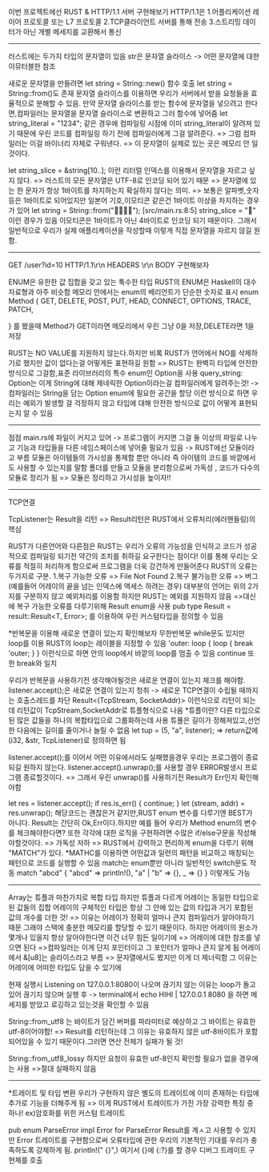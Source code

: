 이번 프로젝트에선
RUST & HTTP/1.1 서버 구현해보기
HTTP/1.1은
1.어플리케이션 레이어 프로토콜 또는 L7 프로토콜
2.TCP클라이언트 서버를 통해 전송
3.스트리밍 데이터가 아닌 개별 메세지를 교환해서 통신

----------------------------------------------------------------------------

러스트에는 두가지 타입의 문자열이 있음
str은 문자열 슬라이스 -> 어떤 문자열에 대한 이뮤터블한 참조

새로운 문자열을 만들려면 let string = String::new() 함수 호출
let string = String::from()도 존재
문자열 슬라이스를 이용하면 우리가 서버에서 받을 요청들을 효율적으로 분해할 수 있음.
만약 문자열 슬라이스를 받는 함수에 문자열을 넣으려고 한다면,컴파일러는 문자열을 문자열 슬라이스로 변환하고 그러 함수에 넣어줌
let string_literal = "1234"; 같은 경우에 컴파일링 시점에 이미 string_literal이 알려져 있기 때문에 우린 코드를 컴파일링 하기 전에 컴파일러에게 그걸 알려준다. => 그럼 컴파일러는 이걸 바이너리 자체로 구워낸다. => 이 문자열이 실제로 있는 곳은 메모리 안 일 것이다.

let string_slice = &string[10..]; 이런 리터럴 인덱스를 이용해서 문자열을 자르고 싶지 않다. => 러스트의 모든 문자열은 UTF-8로 인코딩 되어 있기 때문 => 문자열에 있는 한 문자가 항상 1바이트를 차지하는지 확실하지 않다는 의미. => 보통은 알파벳,숫자 등은 1바이트로 되어있지만 일본어 기호,이모티콘 같은건 1바이트 이상을 차지하는 경우가 있어 let string = String::from("🚚🎱👸🔥");  [src/main.rs:8:5] string_slice = "🚚" 이런 경우가 있음
이모티콘은 1바이트가 아닌 4바이트로 인코딩 되기 때문이다.
그래서 일반적으로 우리가 실제 애플리케이션을 작성할때 이렇게 직접 문자열을 자르지 않길 원함.

----------------------------------------------------------------------------

GET /user?id=10 HTTP/1.1\r\n
HEADERS \r\n
BODY
구현해보자

ENUM은 유한한 값 집합을 갖고 있는 툭수한 타입  RUST의 ENUM은 Haskell의 대수 자료형과 아주 비슷함
메모리 안에서는 enum의 베리언트가 단순한 숫자로 표시
enum Method {
    GET,
    DELETE,
    POST,
    PUT,
    HEAD,
    CONNECT,
    OPTIONS,
    TRACE,
    PATCH,
    
}
를 봤을때 Method가 GET이라면 메모리에서 우린 그냥 0을 저장,DELETE라면 1을 저장

RUST는 NO VALUE를 지원하지 않는다.하지만 비록 RUST가 언어에서 NO를 삭제하기로 했지만 값이 없다는걸 어떻게든 표현하길 원함 => RUST는 완벽히 타입에 안전한 방식으로 그걸함,표준 라이브러리의 특수 enum인 Option을 사용
query_string: Option<String>는 이게 String에 대해 제네릭한 Option이라는걸 컴파일러에게 알려주는것! -> 컴파일러는 String을 담는 Option enum에 필요한 공간을 할당
이런 방식으로 하면 우리는 예외가 발생할 걸 걱정하지 않고 타입에 대해 안전한 방식으로 값이 어떻게 표현되는지 알 수 있음

--------------------------------------------------------------------------------------------------------------------------------------------------------
점점 main.rs에 파일이 커지고 있어 -> 프로그램이 커지면 그걸 둘 이상의 파일로 나누고 기능과 타입들을 다른 네임스페이스에 넣어줄 필요가 있음 -> RUST에선 모듈이라고 부름 
모듈은 아이템들의 가시성을 통제함 뿐만 아니라 즉 아이템의 코드를 바깥에서도 사용할 수 있는지를 말함
폴더를 만들고 모듈을 분리함으로써 가독성 , 코드가 다수의 모듈로 정리가 됨 => 모듈은 정리하고 가시성을 높이자!!


--------------------------------------------------------------------------------------------------------------------------------------------------------
TCP연결

TcpListener는 Result을 리턴 => Result리턴은 RUST에서 오류처리(에러핸들링)의 핵심

RUST가 다른언어와 다른점은 RUST는 우리가 오류의 가능성을 인식하고 코드가 성공적으로 컴파일링 되기전 약간의 조치를 취하길 요구한다는 점이다! 이를 통해 우리는 오류를 적절히 처리하게 함으로써 프로그램을 더욱 강건하게 만들어준다
RUST의 오류는 두가지로 구분.
1.복구 가능한 오류 => File Not Found
2.복구 불가능한 오류 => 버그(예를들어 어레이의 끝을 넘는 인덱스에 액세스 하려는 경우)
대부분의 언어는 위의 2가지를 구분하지 않고 예외처리를 이용함 하지만 RUST는 예외를 지원하지 않음 =>대신에 복구 가능한 오류를 다루기위해 Result enum을 사용
pub type Result<T> = result::Result<T, Error>;
를 이용하여 우린 커스텀타입을 정의할 수 있음


*반복문을 이용해 새로운 연결이 있는지 확인해보자
무한반복문 while문도 있지만 loop를 이용
RUST의 loop는 레이블을 지정할 수 있음
'outer: loop {
            loop {
                break 'outer;
            }
        }
이런식으로 하면 안의 loop에서 바깥의 loop를 멈출 수 있음
continue 또한 break와 일치

우리가 반복문을 사용하기전 생각해야될것은 새로운 연결이 있는지 체크를 해야함.
listener.accept();은 새로운 연결이 있는지 청취 -> 새로운 TCP연결이 수립될 때까지는 호출스레드를 차단 Result<(TcpStream, SocketAddr)> 이런식으로 리턴이 되는데
리턴값이 TcpStream,SocketAddr로 튜플형식으로 나옴
    *튜플이란? 다른 타입으로 된 많은 값들을 하나의 복합타입으로 그룹화하는데 사용
    튜퓰은 길이가 정해져있고,선언한 다음에는 길이를 줄이거나 늘릴 수 없음
    let tup = (5, "a", listener); => return값에 (i32, &str, TcpListener)로 정의하면 됨


listener.accept();를 이어서 어떤 이유에서라도 실패했을경우 우리는 프로그램이 종료되길 원하지 않는다.
listener.accept().unwrap();를 사용할 경우 ERROR발생시 프로그램 종료할것이다. => 그래서 우린 unwrap()를 사용하기전 Result가 Err인지 확인해야함

let res = listener.accept();
if res.is_err() {
    continue;
}
let (stream, addr) = res.unwrap();
해당코드는 괜찮은거 같지만,RUST enum 변수를 다루기엔 BEST가 아니다. Result는 간단히 Ok,Err이다.하지만 예를 들어 우리가 Method enum의 변수를 체크해야한다면? 또한 각각에 대한 로직을 구현하려면 수많은 if/else구문을 작성해야할것이다. => 가독성 저하 => RUST에서 강력하고 편리하게 enum을 다루기 위해 "MATCH"가 있다.
*MATHC를 이용하면 어떤값과 일련의 패턴을 비교하고 매칭되는 패턴으로 코드를 실행할 수 있음
match는 enum뿐만 아니라 일반적인 switch문도 작동
match "abcd" {
                "abcd" => println!(),
                "a" | "b" => {},
                _ => {}
            }
이렇게도 가능

--------------------------------------------------------------------------------------------------------------------------------------------------------

Array는 튜플과 마찬가지로 복합 타입
하지만 튜플과 다르게 어레이는 동일한 타입으로 된 값들의 집합
어레이의 구체적인 타입은 항상 그 안에 있는 값의 타입과 거기 포함된 값의 개수를 더한 것! => 이유는 어레이가 정확히 얼마나 큰지 컴파일러가 알아야하기 때문 그래야 스택에 충분한 메모리를 할당할 수 있기 때문이다.
하지만 어레이의 원소가 몇개나 있을지 항상 알아야한다면 이건 너무 힘든 일이기에 => 어레이에 대한 참조를 넣으면 된다 =>컴파일러는 이게 단지 포인터이고 그 포인터가 얼마나 큰지 알게 됨
어레이에서 &[u8]는 슬라이스라고 부름 => 문자열에서도 봤지만 이게 더 제너릭함 그 이유는 어레이에 어떠한 타입도 담을 수 있기에

현재 실행시 Listening on 127.0.0.1:8080이 나오며 끊기지 않는 이유는 loop가 돌고 있어 끊기지 않으며 실행 후 -> terminal에서 echo HIHI | 127.0.0.1 8080 을 하면 메세지를 받았고 로깅하고 있는것을 확인할 수 있음

String::from_utf8 는 바이트가 담긴 버퍼를 파라미터로 예상하고 그 바이트는 유효한 utf-8이어야함! => Result를 리턴하는데 그 이유는 유효하지 않은 utf-8바이트가 포함되어있을 수 있기 때문이다.그러면 연산 전체가 실패가 될 것!

String::from_utf8_lossy 하지만 요청이 유효한 utf-8인지 확인할 필요가 없을 경우에는 사용 =>절대 실패하지 않음


--------------------------------------------------------------------------------------------------------------------------------------------------------
*트레이트 및 타입 변환
우리가 구현하지 않은 별도의 트레이트에 이미 존재하는 타입에 추가로 기능을 더해주게 됨 => 이게 RUST에서 트레이트가 가진 가장 강력한 특징 중 하나! ex)암호화를 위힌 커스텀 트레이트


pub enum ParseError
impl Error for ParseError
Result를 계ㅅ고 사용할 수 있지만 Error 트레이트를 구현함으로써 오류타입에 관한 우리의 기본적인 기대를 우리가 충족하도록 강제하게 됨.
println!(" {}",) 여기서
{}에 {:?}를 할 경우 디버그 트레이트 구현체를 호출


